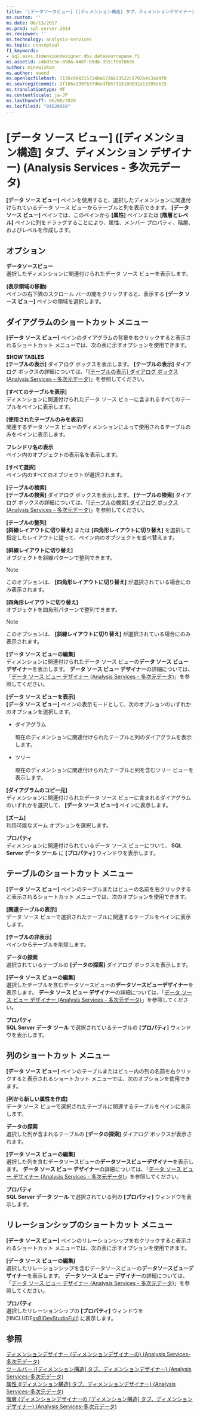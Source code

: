 ```yaml
---
title: '[データソースビュー] ([ディメンション構造] タブ、ディメンションデザイナー) (Analysis Services 多次元データ) |Microsoft Docs'
ms.custom: ''
ms.date: 06/13/2017
ms.prod: sql-server-2014
ms.reviewer: ''
ms.technology: analysis-services
ms.topic: conceptual
f1_keywords:
- sql.asvs.dimensiondesigner.dbv.datasourcepane.f1
ms.assetid: c4bd3c5e-8986-448f-b9db-3551f50f0696
author: minewiskan
ms.author: owend
ms.openlocfilehash: 7136c984315714ba6726633522c8702b4c3a84f8
ms.sourcegitcommit: 2f166e139f637d6edfb5731510d632a13205eb25
ms.translationtype: MT
ms.contentlocale: ja-JP
ms.lasthandoff: 06/08/2020
ms.locfileid: "84528918"
---
```

# <a name="data-source-view-dimension-structure-tab-dimension-designer-analysis-services---multidimensional-data"></a>[データ ソース ビュー] ([ディメンション構造] タブ、ディメンション デザイナー) (Analysis Services - 多次元データ)
  **[データ ソース ビュー]** ペインを使用すると、選択したディメンションに関連付けられているデータ ソース ビューからテーブルと列を表示できます。 **[データ ソース ビュー]** ペインでは、このペインから **[属性]** ペインまたは **[階層とレベル]** ペインに列をドラッグすることにより、属性、メンバー プロパティ、階層、およびレベルを作成します。  
  
## <a name="options"></a>オプション  
 **データソースビュー**  
 選択したディメンションに関連付けられたデータ ソース ビューを表示します。  
  
 **(表示領域の移動)**  
 ペインの右下隅のスクロール バーの間をクリックすると、表示する **[データ ソース ビュー]** ペインの領域を選択します。  
  
## <a name="diagram-context-menu"></a>ダイアグラムのショートカット メニュー  
 **[データ ソース ビュー]** ペインのダイアグラムの背景を右クリックすると表示されるショートカット メニューでは、次の表に示すオプションを使用できます。  
  
 **SHOW TABLES**  
 **[テーブルの表示]** ダイアログ ボックスを表示します。 **[テーブルの表示]** ダイアログ ボックスの詳細については、「[[テーブルの表示] ダイアログ ボックス (Analysis Services - 多次元データ)](show-table-dialog-box-analysis-services-multidimensional-data.md)」を参照してください。  
  
 **[すべてのテーブルを表示]**  
 ディメンションに関連付けられたデータ ソース ビューに含まれるすべてのテーブルをペインに表示します。  
  
 **[使用されたテーブルのみを表示]**  
 関連するデータ ソース ビューのディメンションによって使用されるテーブルのみをペインに表示します。  
  
 **フレンドリ名の表示**  
 ペイン内のオブジェクトの表示名を表示します。  
  
 **[すべて選択]**  
 ペイン内のすべてのオブジェクトが選択されます。  
  
 **[テーブルの検索]**  
 **[テーブルの検索]** ダイアログ ボックスを表示します。 **[テーブルの検索]** ダイアログ ボックスの詳細については、「[[テーブルの検索] ダイアログ ボックス (Analysis Services - 多次元データ)](find-table-dialog-box-analysis-services-multidimensional-data.md)」を参照してください。  
  
 **[テーブルの整列]**  
 **[斜線レイアウトに切り替え]** または **[四角形レイアウトに切り替え]** を選択して指定したレイアウトに従って、ペイン内のオブジェクトを並べ替えます。  
  
 **[斜線レイアウトに切り替え]**  
 オブジェクトを斜線パターンで整列できます。  
  
> [!NOTE]  
>   このオプションは、 **[四角形レイアウトに切り替え]** が選択されている場合にのみ表示されます。  
  
 **[四角形レイアウトに切り替え]**  
 オブジェクトを四角形パターンで整列できます。  
  
> [!NOTE]  
>   このオプションは、 **[斜線レイアウトに切り替え]** が選択されている場合にのみ表示されます。  
  
 **[データ ソース ビューの編集]**  
 ディメンションに関連付けられたデータ ソース ビューの**データ ソース ビュー デザイナー**を表示します。 **データ ソース ビュー デザイナー**の詳細については、「[データ ソース ビュー デザイナー &#40;Analysis Services - 多次元データ&#41;](data-source-view-designer-analysis-services-multidimensional-data.md)」を参照してください。  
  
 **[データ ソース ビューを表示]**  
 **[データ ソース ビュー]** ペインの表示モードとして、次のオプションのいずれかのオプションを選択します。  
  
-   ダイアグラム  
  
     現在のディメンションに関連付けられたテーブルと列のダイアグラムを表示します。  
  
-   ツリー  
  
     現在のディメンションに関連付けられたテーブルと列を含むツリー ビューを表示します。  
  
 **[ダイアグラムのコピー元]**  
 ディメンションに関連付けられたデータ ソース ビューに含まれるダイアグラムのいずれかを選択して、 **[データ ソース ビュー]** ペインに表示します。  
  
 **[ズーム]**  
 利用可能なズーム オプションを選択します。  
  
 **プロパティ**  
 ディメンションに関連付けられているデータ ソース ビューについて、 **SQL Server データ ツール** に **[プロパティ]** ウィンドウを表示します。  
  
## <a name="table-context-menu"></a>テーブルのショートカット メニュー  
 **[データ ソース ビュー]** ペインのテーブルまたはビューの名前を右クリックすると表示されるショートカット メニューでは、次のオプションを使用できます。  
  
 **[関連テーブルの表示]**  
 データ ソース ビューで選択されたテーブルに関連するテーブルをペインに表示します。  
  
 **[テーブルの非表示]**  
 ペインからテーブルを削除します。  
  
 **データの探索**  
 選択されているテーブルの **[データの探索]** ダイアログ ボックスを表示します。  
  
 **[データ ソース ビューの編集]**  
 選択したテーブルを含むデータソースビューの**データソースビューデザイナー**を表示します。 **データ ソース ビュー デザイナー**の詳細については、「[データ ソース ビュー デザイナー &#40;Analysis Services - 多次元データ&#41;](data-source-view-designer-analysis-services-multidimensional-data.md)」を参照してください。  
  
 **プロパティ**  
 **SQL Server データ ツール** で選択されているテーブルの **[プロパティ]** ウィンドウを表示します。  
  
## <a name="column-context-menu"></a>列のショートカット メニュー  
 **[データ ソース ビュー]** ペインのテーブルまたはビュー内の列の名前を右クリックすると表示されるショートカット メニューでは、次のオプションを使用できます。  
  
 **[列から新しい属性を作成]**  
 データ ソース ビューで選択されたテーブルに関連するテーブルをペインに表示します。  
  
 **データの探索**  
 選択した列が含まれるテーブルの **[データの探索]** ダイアログ ボックスが表示されます。  
  
 **[データ ソース ビューの編集]**  
 選択した列を含むデータソースビューの**データソースビューデザイナー**を表示します。 **データ ソース ビュー デザイナー**の詳細については、「[データ ソース ビュー デザイナー &#40;Analysis Services - 多次元データ&#41;](data-source-view-designer-analysis-services-multidimensional-data.md)」を参照してください。  
  
 **プロパティ**  
 **SQL Server データ ツール** で選択されている列の **[プロパティ]** ウィンドウを表示します。  
  
## <a name="relationship-context-menu"></a>リレーションシップのショートカット メニュー  
 **[データ ソース ビュー]** ペインのリレーションシップを右クリックすると表示されるショートカット メニューでは、次の表に示すオプションを使用できます。  
  
 **[データ ソース ビューの編集]**  
 選択したリレーションシップを含むデータソースビューの**データソースビューデザイナー**を表示します。 **データ ソース ビュー デザイナー**の詳細については、「[データ ソース ビュー デザイナー &#40;Analysis Services - 多次元データ&#41;](data-source-view-designer-analysis-services-multidimensional-data.md)」を参照してください。  
  
 **プロパティ**  
 選択したリレーションシップの **[プロパティ]** ウィンドウを [!INCLUDE[ssBIDevStudioFull](../includes/ssbidevstudiofull-md.md)] に表示します。  
  
## <a name="see-also"></a>参照  
 [ディメンションデザイナー &#40;ディメンションデザイナーの&#41; &#40;Analysis Services-多次元データ&#41;](dimension-structure-dimension-designer-analysis-services-multidimensional-data.md)   
 [ツールバー &#40;[ディメンション構造] タブ、ディメンションデザイナー&#41; &#40;Analysis Services-多次元データ&#41;](toolbar-dimension-structure-designer-analysis-services-multidimensional-data.md)   
 [属性 &#40;[ディメンション構造] タブ、ディメンションデザイナー&#41; &#40;Analysis Services-多次元データ&#41;](attributes-dimension-designer-analysis-services-multidimensional-data.md)   
 [階層 &#40;ディメンションデザイナーの [ディメンション構造] タブ、ディメンションデザイナー&#41; &#40;Analysis Services-多次元データ&#41;](hierarchies-dimension-designer-analysis-services-multidimensional-data.md)  
  
  
